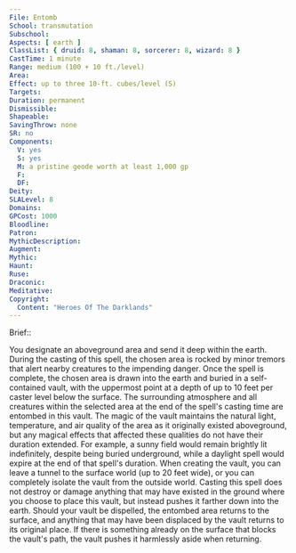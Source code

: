 ```yaml
---
File: Entomb
School: transmutation
Subschool: 
Aspects: [ earth ]
ClassList: { druid: 8, shaman: 8, sorcerer: 8, wizard: 8 }
CastTime: 1 minute
Range: medium (100 + 10 ft./level)
Area: 
Effect: up to three 10-ft. cubes/level (S)
Targets: 
Duration: permanent
Dismissible: 
Shapeable: 
SavingThrow: none
SR: no
Components:
  V: yes
  S: yes
  M: a pristine geode worth at least 1,000 gp
  F: 
  DF: 
Deity: 
SLALevel: 8
Domains: 
GPCost: 1000
Bloodline: 
Patron: 
MythicDescription: 
Augment: 
Mythic: 
Haunt: 
Ruse: 
Draconic: 
Meditative: 
Copyright:
  Content: "Heroes Of The Darklands"
---
```

Brief:: 

You designate an aboveground area and send it deep within the earth. During the casting of this spell, the chosen area is rocked by minor tremors that alert nearby creatures to the impending danger. Once the spell is complete, the chosen area is drawn into the earth and buried in a self-contained vault, with the uppermost point at a depth of up to 10 feet per caster level below the surface. The surrounding atmosphere and all creatures within the selected area at the end of the spell's casting time are entombed in this vault.  The magic of the vault maintains the natural light, temperature, and air quality of the area as it originally existed aboveground, but any magical effects that affected these qualities do not have their duration extended. For example, a sunny field would remain brightly lit indefinitely, despite being buried underground, while a daylight spell would expire at the end of that spell's duration.  When creating the vault, you can leave a tunnel to the surface world (up to 20 feet wide), or you can completely isolate the vault from the outside world. Casting this spell does not destroy or damage anything that may have existed in the ground where you choose to place this vault, but instead pushes it farther down into the earth. Should your vault be dispelled, the entombed area returns to the surface, and anything that may have been displaced by the vault returns to its original place. If there is something already on the surface that blocks the vault's path, the vault pushes it harmlessly aside when returning.
